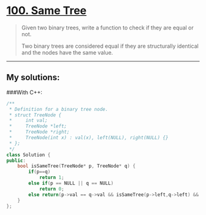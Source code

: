 [100. Same Tree](https://leetcode.com/problems/same-tree/)
================
>
>Given two binary trees, write a function to check if they are equal or not.
>
>Two binary trees are considered equal if they are structurally identical and the nodes have the same value. 

----------
## My solutions:
###With C++:

```C++
/**
 * Definition for a binary tree node.
 * struct TreeNode {
 *     int val;
 *     TreeNode *left;
 *     TreeNode *right;
 *     TreeNode(int x) : val(x), left(NULL), right(NULL) {}
 * };
 */
class Solution {
public:
    bool isSameTree(TreeNode* p, TreeNode* q) {
        if(p==q)
            return 1;
        else if(p == NULL || q == NULL)
            return 0;
        else return(p->val == q->val && isSameTree(p->left,q->left) && isSameTree(p->right,q->right));
    }
};
```